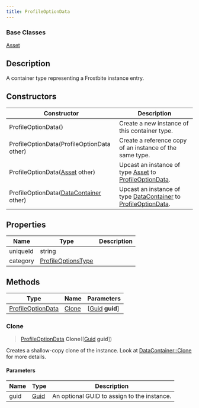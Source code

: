 ```yaml
---
title: ProfileOptionData
---
```

### Base Classes

[Asset](Asset)

## Description

A container type representing a Frostbite instance entry.

## Constructors

| Constructor                                                                  | Description                                                                                                               |
| ---------------------------------------------------------------------------- | ------------------------------------------------------------------------------------------------------------------------- |
| ProfileOptionData()                                                          | Create a new instance of this container type.                                                                             |
| ProfileOptionData(ProfileOptionData other)                                   | Create a reference copy of an instance of the same type.                                                                  |
| ProfileOptionData([Asset](Asset) other)                                      | Upcast an instance of type [Asset](Asset) to [ProfileOptionData](ProfileOptionData).                                      |
| ProfileOptionData([DataContainer](/vext/ref/shared/class/datacontainer) other) | Upcast an instance of type [DataContainer](/vext/ref/shared/class/datacontainer) to [ProfileOptionData](ProfileOptionData). |

## Properties

| Name     | Type                                     | Description |
| -------- | ---------------------------------------- | ----------- |
| uniqueId | string                                   |             |
| category | [ProfileOptionsType](ProfileOptionsType) |             |

## Methods

| Type                                   | Name            | Parameters                                     |
| -------------------------------------- | --------------- | ---------------------------------------------- |
| [ProfileOptionData](ProfileOptionData) | [Clone](#clone) | \[[Guid](/vext/ref/shared/class/guid) **guid**\] |

### Clone

> [ProfileOptionData](ProfileOptionData) **Clone**(\[[Guid](/vext/ref/shared/class/guid) **guid**\])

Creates a shallow-copy clone of the instance. Look at [DataContainer::Clone](/vext/ref/shared/class/datacontainer#clone) for more details.

#### Parameters

| Name | Type         | Description                                 |
| ---- | ------------ | ------------------------------------------- |
| guid | [Guid](Guid) | An optional GUID to assign to the instance. |
